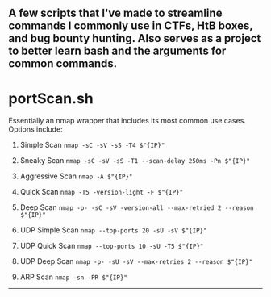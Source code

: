 A few scripts that I've made to streamline commands I commonly use in CTFs, HtB boxes, and bug bounty hunting. Also serves as a project to better learn bash and the arguments for common commands.
---
# portScan.sh
Essentially an nmap wrapper that includes its most common use cases. Options include:

1) Simple Scan
    `nmap -sC -sV -sS -T4 $"{IP}"`

2) Sneaky Scan
    `nmap -sC -sV -sS -T1 --scan-delay 250ms -Pn $"{IP}"`

3) Aggressive Scan
    `nmap -A $"{IP}"`

4) Quick Scan
    `nmap -T5 -version-light -F $"{IP}"`

5) Deep Scan
    `nmap -p- -sC -sV -version-all --max-retried 2 --reason $"{IP}"`

6) UDP Simple Scan
    `nmap --top-ports 20 -sU -sV $"{IP}"`

7) UDP Quick Scan
    `nmap --top-ports 10 -sU -T5 $"{IP}"`

8) UDP Deep Scan
    `nmap -p- -sU -sV --max-retries 2 --reason $"{IP}"`

9) ARP Scan
    `nmap -sn -PR $"{IP}"`
---
